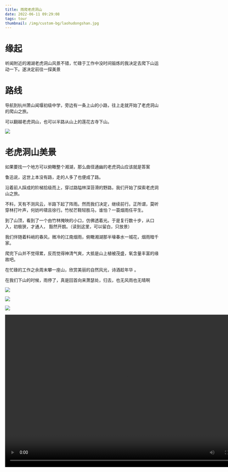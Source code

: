 ```yaml
---
title: 雨爬老虎洞山
date: 2022-06-11 09:29:08
tags: tour
thumbnail: /img/custom-bg/laohudongshan.jpg
---
```



# 缘起

听闻附近的湘湖老虎洞山风景不错，忙碌于工作中没时间锻炼的我决定去爬下山运动一下。遂决定前往一探美景

# 路线

导航到杭州萧山闻堰初级中学，旁边有一条上山的小路，往上走就开始了老虎洞山的爬山之旅。

可以翻越老虎洞山，也可以半路从山上的莲花古寺下山。

![](1.png) 



# 老虎洞山美景

如果要找一个地方可以俯瞰整个湘湖，那么曲径通幽的老虎洞山应该就是答案 

鲁迅说，这世上本没有路，走的人多了也便成了路。

沿着前人踩成的阶梯拾级而上，穿过路隘林深苔滑的野路，我们开始了探索老虎洞山之旅。 

不料，天有不测风云，半路下起了阵雨。然而我们决定，继续前行。正所谓，莫听穿林打叶声，何妨吟啸且徐行。竹杖芒鞋轻胜马，谁怕？一蓑烟雨任平生。

到了山顶，看到了一个由竹林掩映的小口，仿佛透着光。于是复行数十步，从口入，初极狭，才通人， 豁然开朗。（读到这里，可以留白，只放景）  

我们伴随着料峭的春风，微冷的江南烟雨，俯瞰湘湖那半壕春水一城花，烟雨暗千家。

爬完下山并不觉得累，反而觉得神清气爽，大抵是山上植被茂盛，氧含量丰富的缘故吧。

在忙碌的工作之余周末攀一座山，欣赏美丽的自然风光，诗酒趁年华 。

在我们下山的时候，雨停了，真是回首向来萧瑟处，归去，也无风雨也无晴啊 





![](1.jpg) 



![](2.jpg) 



![](3.jpg) 




<video width="800" height="500" controls="controls">
    <source src="video1.MP4" type="video/mp4">
</video>


















